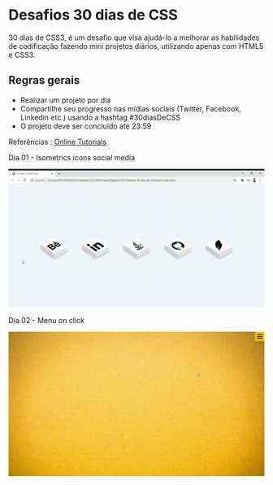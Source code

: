 # Desafios 30 dias de CSS 
30 dias de CSS3, é um desafio que visa ajudá-lo a melhorar as habilidades de codificação fazendo mini projetos diários, utilizando apenas com HTML5 e CSS3.


## Regras gerais
- Realizar um projeto por dia
- Compartilhe seu progresso nas mídias sociais (Twitter, Facebook, Linkedin etc.) usando a hashtag #30diasDeCSS
- O projeto deve ser concluído até 23:59

Referências : [Online Tutorials](https://www.youtube.com/channel/UCbwXnUipZsLfUckBPsC7Jog)

Dia 01 - Isometrics icons social media

![](https://github.com/jonathanferreira33/Desafios-30-dias-de-CSS/blob/main/dia01/Isometric-Social-Icons-day-01.gif)

Dia 02 - Menu on click

![](https://github.com/jonathanferreira33/Desafios-30-dias-de-CSS/blob/main/dia02/assets/Sliding-Menu-on-Click-dia2.gif)
